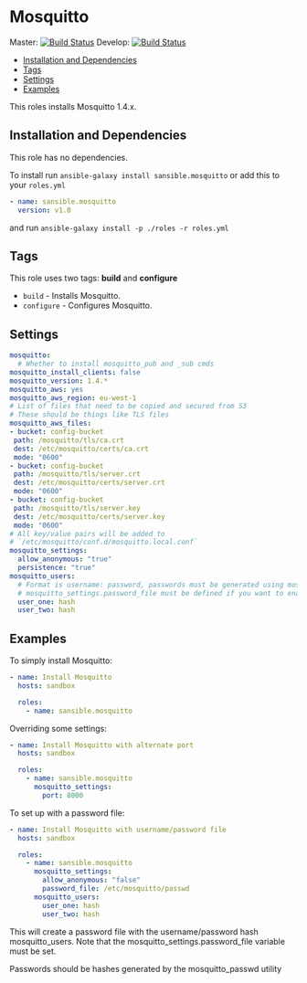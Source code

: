 # Mosquitto

Master: [![Build Status](https://travis-ci.org/sansible/mosquitto.svg?branch=master)](https://travis-ci.org/sansible/mosquitto)
Develop: [![Build Status](https://travis-ci.org/sansible/mosquitto.svg?branch=develop)](https://travis-ci.org/sansible/mosquitto)

* [Installation and Dependencies](#installation-and-dependencies)
* [Tags](#tags)
* [Settings](#settings)
* [Examples](#examples)

This roles installs Mosquitto 1.4.x.

## Installation and Dependencies

This role has no dependencies.

To install run `ansible-galaxy install sansible.mosquitto` or add this to your
`roles.yml`

```YAML
- name: sansible.mosquitto
  version: v1.0
```

and run `ansible-galaxy install -p ./roles -r roles.yml`

## Tags

This role uses two tags: **build** and **configure**

* `build` - Installs Mosquitto.
* `configure` - Configures Mosquitto.

## Settings

```YAML
mosquitto:
  # Whether to install mosquitto_pub and _sub cmds
mosquitto_install_clients: false
mosquitto_version: 1.4.*
mosquitto_aws: yes
mosquitto_aws_region: eu-west-1
# List of files that need to be copied and secured from S3
# These should be things like TLS files
mosquitto_aws_files:
- bucket: config-bucket
 path: /mosquitto/tls/ca.crt
 dest: /etc/mosquitto/certs/ca.crt
 mode: "0600"
- bucket: config-bucket
 path: /mosquitto/tls/server.crt
 dest: /etc/mosquitto/certs/server.crt
 mode: "0600"
- bucket: config-bucket
 path: /mosquitto/tls/server.key
 dest: /etc/mosquitto/certs/server.key
 mode: "0600"
# All key/value pairs will be added to
# `/etc/mosquitto/conf.d/mosquitto.local.conf`
mosquitto_settings:
  allow_anonymous: "true"
  persistence: "true"
mosquitto_users:
  # Format is username: password, passwords must be generated using mosquitto_passwd
  # mosquitto_settings.password_file must be defined if you want to enable users
  user_one: hash
  user_two: hash

```

## Examples

To simply install Mosquitto:

```YAML
- name: Install Mosquitto
  hosts: sandbox

  roles:
    - name: sansible.mosquitto
```

Overriding some settings:

```YAML
- name: Install Mosquitto with alternate port
  hosts: sandbox

  roles:
    - name: sansible.mosquitto
      mosquitto_settings:
        port: 8000
```

To set up with a password file:

```YAML
- name: Install Mosquitto with username/password file
  hosts: sandbox

  roles:
    - name: sansible.mosquitto
      mosquitto_settings:
        allow_anonymous: "false"
        password_file: /etc/mosquitto/passwd
      mosquitto_users:
        user_one: hash
        user_two: hash
```
This will create a password file with the username/password hash mosquitto_users.
Note that the mosquitto_settings.password_file variable must be set.

Passwords should be hashes generated by the mosquitto_passwd utility
